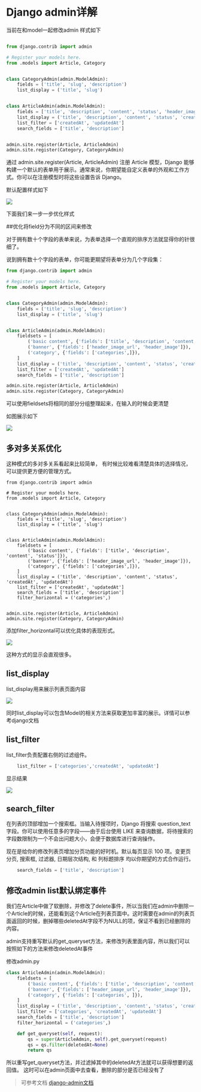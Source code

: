 # Django admin详解

当前在和model一起修改admin 样式如下

```py

from django.contrib import admin

# Register your models here.
from .models import Article, Category


class CategoryAdmin(admin.ModelAdmin):
    fields = ('title', 'slug', 'description')
    list_display = ('title', 'slug')


class ArticleAdmin(admin.ModelAdmin):
    fields = ['title', 'description', 'content', 'status', 'header_image_url', 'header_image', 'categories']
    list_display = ('title', 'description', 'content', 'status', 'createdAt', 'updatedAt')
    list_filter = ['createdAt', 'updatedAt']
    search_fields = ['title', 'description']


admin.site.register(Article, ArticleAdmin)
admin.site.register(Category, CategoryAdmin)

```

通过 admin.site.register(Article, ArticleAdmin) 注册 Article 模型，Django 能够构建一个默认的表单用于展示。通常来说，你期望能自定义表单的外观和工作方式。你可以在注册模型时将这些设置告诉 Django。

默认配置样式如下

![](http://ossp.pengjunjie.com/mweb/15585937788289.jpg)

下面我们来一步一步优化样式

##优化将field分为不同的区间来修改

对于拥有数十个字段的表单来说，为表单选择一个直观的排序方法就显得你的针很细了。

说到拥有数十个字段的表单，你可能更期望将表单分为几个字段集：

```py
from django.contrib import admin

# Register your models here.
from .models import Article, Category


class CategoryAdmin(admin.ModelAdmin):
    fields = ('title', 'slug', 'description')
    list_display = ('title', 'slug')


class ArticleAdmin(admin.ModelAdmin):
    fieldsets = [
        ('basic content', {'fields': ['title', 'description', 'content', 'status']}),
        ('banner', {'fields': ['header_image_url', 'header_image']}),
        ('category', {'fields': ['categories',]}),
    ]
    list_display = ('title', 'description', 'content', 'status', 'createdAt', 'updatedAt')
    list_filter = ['createdAt', 'updatedAt']
    search_fields = ['title', 'description']

admin.site.register(Article, ArticleAdmin)
admin.site.register(Category, CategoryAdmin)

```

可以使用fieldsets将相同的部分分组整理起来，在输入的时候会更清楚

如图展示如下

![](http://ossp.pengjunjie.com/mweb/15585938894166.jpg)

## 多对多关系优化

这种模式的多对多关系看起来比较简单， 有时候比较难看清楚具体的选择情况，可以提供更方便的管理方式。

```
from django.contrib import admin

# Register your models here.
from .models import Article, Category


class CategoryAdmin(admin.ModelAdmin):
    fields = ('title', 'slug', 'description')
    list_display = ('title', 'slug')


class ArticleAdmin(admin.ModelAdmin):
    fieldsets = [
        ('basic content', {'fields': ['title', 'description', 'content', 'status']}),
        ('banner', {'fields': ['header_image_url', 'header_image']}),
        ('category', {'fields': ['categories',]}),
    ]
    list_display = ('title', 'description', 'content', 'status', 'createdAt', 'updatedAt')
    list_filter = ['createdAt', 'updatedAt']
    search_fields = ['title', 'description']
    filter_horizontal = ('categories',)


admin.site.register(Article, ArticleAdmin)
admin.site.register(Category, CategoryAdmin)

```

添加filter_horizontal可以优化具体的表现形式。

![](http://ossp.pengjunjie.com/mweb/15585940198573.jpg)


这种方式的显示会直观很多。


## list_display

list_display用来展示列表页面内容

![](http://ossp.pengjunjie.com/mweb/15585944599164.jpg)

同时list_display可以包含Model的相关方法来获取更加丰富的展示。详情可以参考django文档


## list_filter

list_filter负责配置右侧的过滤组件。
```py
    list_filter = ['categories','createdAt', 'updatedAt']
```

显示结果

![](http://ossp.pengjunjie.com/mweb/15585946510712.jpg)


## search_filter 

在列表的顶部增加一个搜索框。当输入待搜项时，Django 将搜索 question_text 字段。你可以使用任意多的字段——由于后台使用 LIKE 来查询数据，将待搜索的字段数限制为一个不会出问题大小，会便于数据库进行查询操作。

现在是给你的修改列表页增加分页功能的好时机。默认每页显示 100 项。变更页分页, 搜索框, 过滤器, 日期层次结构, 和 列标题排序 均以你期望的方式合作运行。

```py
    search_fields = ['title', 'description']
```


## 修改admin list默认绑定事件 
<div id="admin_list_band"></div>

我们在Article中做了软删除，并修改了delete事件，所以当我们在admin中删除一个Article的时候，还能看到这个Article在列表页面中。这时需要在admin的列表页面返回的时候，删掉哪些deletedAt字段不为NULL的项，保证不看到已经删除的内容。

admin支持重写默认的get_queryset方法，来修改列表里面内容，所以我们可以按照如下的方法来修改deletedAt事件

修改admin.py
```py
class ArticleAdmin(admin.ModelAdmin):
    fieldsets = [
        ('basic content', {'fields': ['title', 'description', 'content', 'status']}),
        ('banner', {'fields': ['header_image_url', 'header_image']}),
        ('category', {'fields': ['categories', ]}),
    ]
    list_display = ('title', 'description', 'content', 'status', 'createdAt', 'updatedAt')
    list_filter = ['categories', 'createdAt', 'updatedAt']
    search_fields = ['title', 'description']
    filter_horizontal = ('categories',)

    def get_queryset(self, request):
        qs = super(ArticleAdmin, self).get_queryset(request)
        qs = qs.filter(deletedAt=None)
        return qs

```

所以重写get_queryset方法，并过滤掉其中的deletedAt方法就可以获得想要的返回值。 这时可以在admin页面中去查看，删除的部分是否已经没有了



> 可参考文档
> [django-admin文档](https://docs.djangoproject.com/en/2.2/ref/contrib/admin/)